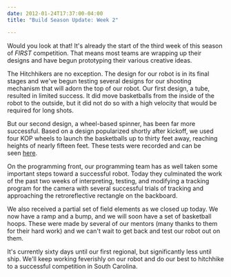 ```yaml
---
date: 2012-01-24T17:37:00-04:00
title: "Build Season Update: Week 2"

---
```


Would you look at that! It's already the start of the third week of this season
of *FIRST* competition. That means most teams are wrapping up their designs and
have begun prototyping their various creative ideas.

The Hitchhikers are no exception. The design for our robot is in its final
stages and we've begun testing several designs for our shooting mechanism that
will adorn the top of our robot. Our first design, a tube, resulted in limited
success. It did move basketballs from the inside of the robot to the outside,
but it did not do so with a high velocity that would be required for long shots.

But our second design, a wheel-based spinner, has been far more successful.
Based on a design popularized shortly after kickoff, we used four KOP wheels to
launch the basketballs up to thirty feet away, reaching heights of nearly
fifteen feet. These tests were recorded and can be seen [here](
http://www.youtube.com/watch?v=YoqqYIMrR7c).

On the programming front, our programming team has as well taken some important
steps toward a successful robot. Today they culminated the work of the past two
weeks of interpreting, testing, and modifying a tracking program for the camera
with several successful trials of tracking and approaching the retroreflective
rectangle on the backboard.

We also received a partial set of field elements as we closed up today. We now
have a ramp and a bump, and we will soon have a set of basketball hoops. These
were made by several of our mentors (many thanks to them for their hard work)
and we can't wait to get back and test our robot out on them.

It's currently sixty days until our first regional, but significantly less until
ship. We'll keep working feverishly on our robot and do our best to hitchhike to
a successful competition in South Carolina.
